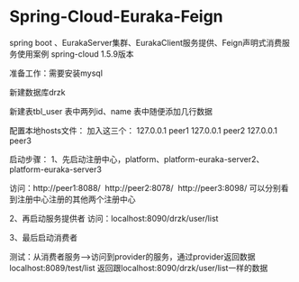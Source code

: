 # Spring-Cloud-Euraka-Feign
spring boot 、EurakaServer集群、EurakaClient服务提供、Feign声明式消费服务使用案例
spring-cloud 1.5.9版本

准备工作：需要安装mysql

新建数据库drzk

新建表tbl_user  表中两列id、name 表中随便添加几行数据

配置本地hosts文件：
加入这三个：
127.0.0.1 peer1
127.0.0.1 peer2
127.0.0.1 peer3

启动步骤：
1、先启动注册中心，platform、platform-euraka-server2、platform-euraka-server3

访问：http://peer1:8088/  http://peer2:8078/  http://peer3:8098/ 可以分别看到注册中心注册的其他两个注册中心

2、再启动服务提供者
访问：localhost:8090/drzk/user/list

3、最后启动消费者

测试：从消费者服务-->访问到provider的服务，通过provider返回数据
localhost:8089/test/list
返回跟localhost:8090/drzk/user/list一样的数据



